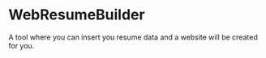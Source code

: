 # WebResumeBuilder
A tool where you can insert you resume data and a website will be created for you.

